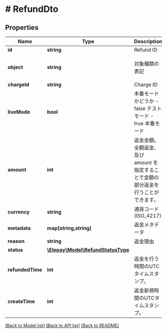 # # RefundDto

## Properties

Name | Type | Description | Notes
------------ | ------------- | ------------- | -------------
**id** | **string** | Refund ID | [optional] 
**object** | **string** | 対象種類の表記 | [optional] [default to 'refund']
**chargeId** | **string** | Charge ID | [optional] 
**liveMode** | **bool** | 本番モードかどうか - false テストモード - true 本番モード | [optional] 
**amount** | **int** | 返金金額。全額返金、及び amount を指定することで金額の部分返金を行うことができます。 | [optional] 
**currency** | **string** | 通貨コード (ISO_4217) | [optional] 
**metadata** | **map[string,string]** | 返金メタデータ | [optional] 
**reason** | **string** | 返金理由 | [optional] 
**status** | [**\Elepay\Model\RefundStatusType**](RefundStatusType.md) |  | [optional] 
**refundedTime** | **int** | 返金を行う時間のUTCタイムスタンプ。 | [optional] 
**createTime** | **int** | 返金新規時間のUTCタイムスタンプ。 | [optional] 

[[Back to Model list]](../../README.md#documentation-for-models) [[Back to API list]](../../README.md#documentation-for-api-endpoints) [[Back to README]](../../README.md)


